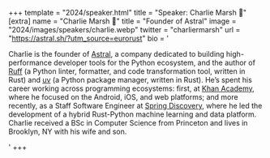 +++
template = "2024/speaker.html"
title = "Speaker: Charlie Marsh 🦀"
[extra]
  name = "Charlie Marsh 🦀"
  title = "Founder of Astral"
  image = "2024/images/speakers/charlie.webp"
  twitter = "charliermarsh"
  url = "https://astral.sh/?utm_source=eurorust"
  bio = '<p>Charlie is the founder of <a href="https://astral.sh/?utm_source=eurorust" target="_blank" rel="noopener noreferrer">Astral</a>, a company dedicated to building high-performance developer tools for the Python ecosystem, and the author of <a href="https://github.com/astral-sh/ruff" target="_blank" rel="noopener noreferrer">Ruff</a> (a Python linter, formatter, and code transformation tool, written in Rust) and <a href="https://github.com/astral-sh/uv" target="_blank" rel="noopener noreferrer">uv</a> (a Python package manager, written in Rust). He’s spent his career working across programming ecosystems: first, at <a href="https://www.khanacademy.org/" target="_blank" rel="noopener noreferrer">Khan Academy</a>, where he focused on the Android, iOS, and web platforms; and more recently, as a Staff Software Engineer at <a href="https://www.springscience.com/" target="_blank" rel="noopener noreferrer">Spring Discovery</a>, where he led the development of a hybrid Rust-Python machine learning and data platform. Charlie received a BSc in Computer Science from Princeton and lives in Brooklyn, NY with his wife and son.</p>'
+++